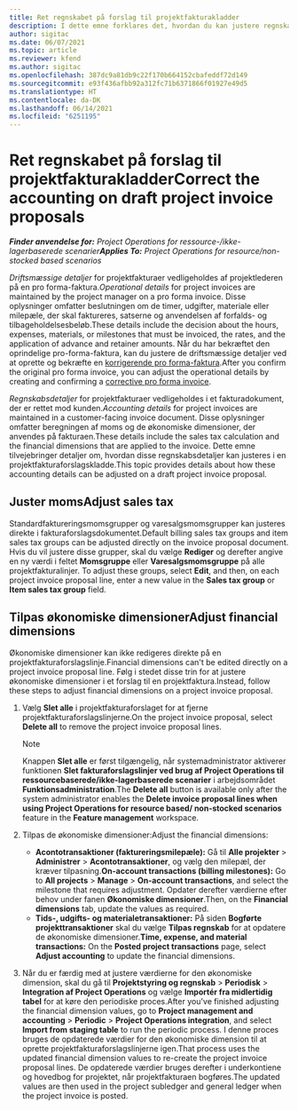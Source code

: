 ```yaml
---
title: Ret regnskabet på forslag til projektfakturakladder
description: I dette emne forklares det, hvordan du kan justere regnskabsrelaterede oplysninger i en fakturaforslagskladde.
author: sigitac
ms.date: 06/07/2021
ms.topic: article
ms.reviewer: kfend
ms.author: sigitac
ms.openlocfilehash: 387dc9a81db9c22f170b664152cbafeddf72d149
ms.sourcegitcommit: e93f436afbb92a312fc71b6371866f01927e49d5
ms.translationtype: HT
ms.contentlocale: da-DK
ms.lasthandoff: 06/14/2021
ms.locfileid: "6251195"
---
```

# <a name="correct-the-accounting-on-draft-project-invoice-proposals"></a><span data-ttu-id="7d5a4-103">Ret regnskabet på forslag til projektfakturakladder</span><span class="sxs-lookup"><span data-stu-id="7d5a4-103">Correct the accounting on draft project invoice proposals</span></span>

<span data-ttu-id="7d5a4-104">_**Finder anvendelse for:** Project Operations for ressource-/ikke-lagerbaserede scenarier_</span><span class="sxs-lookup"><span data-stu-id="7d5a4-104">_**Applies To:** Project Operations for resource/non-stocked based scenarios_</span></span>

<span data-ttu-id="7d5a4-105">*Driftsmæssige detaljer* for projektfakturaer vedligeholdes af projektlederen på en pro forma-faktura.</span><span class="sxs-lookup"><span data-stu-id="7d5a4-105">*Operational details* for project invoices are maintained by the project manager on a pro forma invoice.</span></span> <span data-ttu-id="7d5a4-106">Disse oplysninger omfatter beslutningen om de timer, udgifter, materiale eller milepæle, der skal faktureres, satserne og anvendelsen af forfalds- og tilbageholdelsesbeløb.</span><span class="sxs-lookup"><span data-stu-id="7d5a4-106">These details include the decision about the hours, expenses, materials, or milestones that must be invoiced, the rates, and the application of advance and retainer amounts.</span></span> <span data-ttu-id="7d5a4-107">Når du har bekræftet den oprindelige pro-forma-faktura, kan du justere de driftsmæssige detaljer ved at oprette og bekræfte en [korrigerende pro forma-faktura](../proforma-invoicing/corrective-invoices.md).</span><span class="sxs-lookup"><span data-stu-id="7d5a4-107">After you confirm the original pro forma invoice, you can adjust the operational details by creating and confirming a [corrective pro forma invoice](../proforma-invoicing/corrective-invoices.md).</span></span>

<span data-ttu-id="7d5a4-108">*Regnskabsdetaljer* for projektfakturaer vedligeholdes i et fakturadokument, der er rettet mod kunden.</span><span class="sxs-lookup"><span data-stu-id="7d5a4-108">*Accounting details* for project invoices are maintained in a customer-facing invoice document.</span></span> <span data-ttu-id="7d5a4-109">Disse oplysninger omfatter beregningen af moms og de økonomiske dimensioner, der anvendes på fakturaen.</span><span class="sxs-lookup"><span data-stu-id="7d5a4-109">These details include the sales tax calculation and the financial dimensions that are applied to the invoice.</span></span> <span data-ttu-id="7d5a4-110">Dette emne tilvejebringer detaljer om, hvordan disse regnskabsdetaljer kan justeres i en projektfakturaforslagskladde.</span><span class="sxs-lookup"><span data-stu-id="7d5a4-110">This topic provides details about how these accounting details can be adjusted on a draft project invoice proposal.</span></span>

## <a name="adjust-sales-tax"></a><span data-ttu-id="7d5a4-111">Juster moms</span><span class="sxs-lookup"><span data-stu-id="7d5a4-111">Adjust sales tax</span></span>

<span data-ttu-id="7d5a4-112">Standardfaktureringsmomsgrupper og varesalgsmomsgrupper kan justeres direkte i fakturaforslagsdokumentet.</span><span class="sxs-lookup"><span data-stu-id="7d5a4-112">Default billing sales tax groups and item sales tax groups can be adjusted directly on the invoice proposal document.</span></span> <span data-ttu-id="7d5a4-113">Hvis du vil justere disse grupper, skal du vælge **Rediger** og derefter angive en ny værdi i feltet **Momsgruppe** eller **Varesalgsmomsgruppe** på alle projektfakturalinjer. </span><span class="sxs-lookup"><span data-stu-id="7d5a4-113">To adjust these groups, select **Edit**, and then, on each project invoice proposal line, enter a new value in the **Sales tax group** or **Item sales tax group** field.</span></span>

## <a name="adjust-financial-dimensions"></a><span data-ttu-id="7d5a4-114">Tilpas økonomiske dimensioner</span><span class="sxs-lookup"><span data-stu-id="7d5a4-114">Adjust financial dimensions</span></span>

<span data-ttu-id="7d5a4-115">Økonomiske dimensioner kan ikke redigeres direkte på en projektfakturaforslagslinje.</span><span class="sxs-lookup"><span data-stu-id="7d5a4-115">Financial dimensions can't be edited directly on a project invoice proposal line.</span></span> <span data-ttu-id="7d5a4-116">Følg i stedet disse trin for at justere økonomiske dimensioner i et forslag til en projektfaktura.</span><span class="sxs-lookup"><span data-stu-id="7d5a4-116">Instead, follow these steps to adjust financial dimensions on a project invoice proposal.</span></span>

1. <span data-ttu-id="7d5a4-117">Vælg **Slet alle** i projektfakturaforslaget for at fjerne projektfakturaforslagslinjerne.</span><span class="sxs-lookup"><span data-stu-id="7d5a4-117">On the project invoice proposal, select **Delete all** to remove the project invoice proposal lines.</span></span>

    > [!NOTE]
    > <span data-ttu-id="7d5a4-118">Knappen **Slet alle** er først tilgængelig, når systemadministrator aktiverer funktionen **Slet fakturaforslagslinjer ved brug af Project Operations til ressourcebaserede/ikke-lagerbaserede scenarier** i arbejdsområdet **Funktionsadministration**.</span><span class="sxs-lookup"><span data-stu-id="7d5a4-118">The **Delete all** button is available only after the system administrator enables the **Delete invoice proposal lines when using Project Operations for resource based/ non-stocked scenarios** feature in the **Feature management** workspace.</span></span>

2. <span data-ttu-id="7d5a4-119">Tilpas de økonomiske dimensioner:</span><span class="sxs-lookup"><span data-stu-id="7d5a4-119">Adjust the financial dimensions:</span></span>

    - <span data-ttu-id="7d5a4-120">**Acontotransaktioner (faktureringsmilepæle):** Gå til **Alle projekter** \> **Administrer** \> **Acontotransaktioner**, og vælg den milepæl, der kræver tilpasning.</span><span class="sxs-lookup"><span data-stu-id="7d5a4-120">**On-account transactions (billing milestones):** Go to **All projects** \> **Manage** \> **On-account transactions**, and select the milestone that requires adjustment.</span></span> <span data-ttu-id="7d5a4-121">Opdater derefter værdierne efter behov under fanen **Økonomiske dimensioner**.</span><span class="sxs-lookup"><span data-stu-id="7d5a4-121">Then, on the **Financial dimensions** tab, update the values as required.</span></span>
    - <span data-ttu-id="7d5a4-122">**Tids-, udgifts- og materialetransaktioner:** På siden **Bogførte projekttransaktioner** skal du vælge **Tilpas regnskab** for at opdatere de økonomiske dimensioner.</span><span class="sxs-lookup"><span data-stu-id="7d5a4-122">**Time, expense, and material transactions:** On the **Posted project transactions** page, select **Adjust accounting** to update the financial dimensions.</span></span>

3. <span data-ttu-id="7d5a4-123">Når du er færdig med at justere værdierne for den økonomiske dimension, skal du gå til **Projektstyring og regnskab** \> **Periodisk** \> **Integration af Project Operations** og vælge **Importér fra midlertidig tabel** for at køre den periodiske proces.</span><span class="sxs-lookup"><span data-stu-id="7d5a4-123">After you've finished adjusting the financial dimension values, go to **Project management and accounting** \> **Periodic** \> **Project Operations integration**, and select **Import from staging table** to run the periodic process.</span></span> <span data-ttu-id="7d5a4-124">I denne proces bruges de opdaterede værdier for den økonomiske dimension til at oprette projektfakturaforslagslinjerne igen.</span><span class="sxs-lookup"><span data-stu-id="7d5a4-124">That process uses the updated financial dimension values to re-create the project invoice proposal lines.</span></span> <span data-ttu-id="7d5a4-125">De opdaterede værdier bruges derefter i underkontiene og hovedbog for projektet, når projektfakturaen bogføres.</span><span class="sxs-lookup"><span data-stu-id="7d5a4-125">The updated values are then used in the project subledger and general ledger when the project invoice is posted.</span></span>
